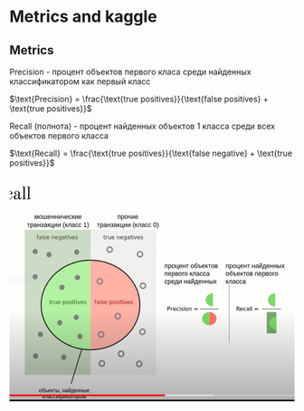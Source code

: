 # Metrics and kaggle

## Metrics

Precision - процент объектов первого класа среди найденных классификатором как первый класс

$\text{Precision} = \frac{\text{true positives}}{\text{false positives} + \text{true positives}}$

Recall (полнота) - процент найденных объектов 1 класса среди всех объектов первого класса

$\text{Recall} = \frac{\text{true positives}}{\text{false negative} + \text{true positives}}$

![pr_recall](pre_rec.PNG)